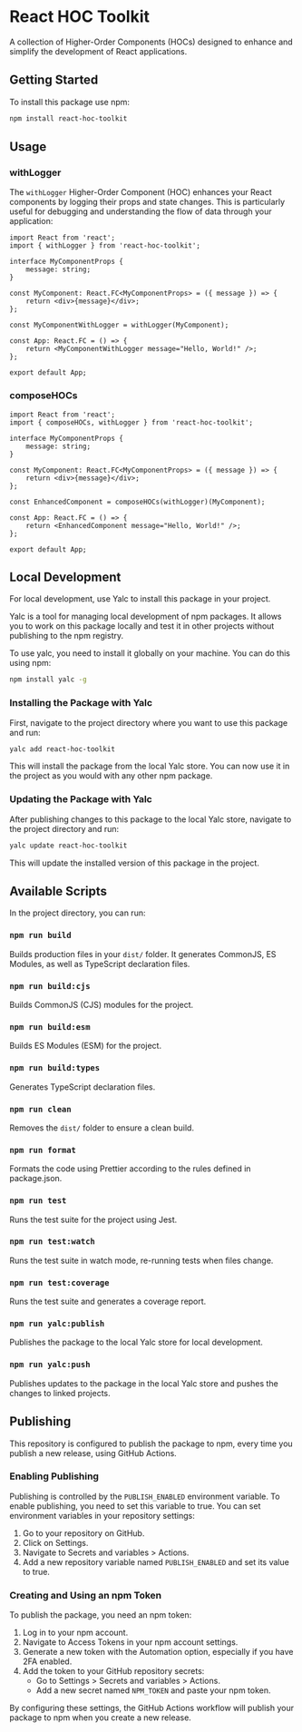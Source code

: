 # React HOC Toolkit

A collection of Higher-Order Components (HOCs) designed to enhance and simplify the development of React applications.

## Getting Started

To install this package use npm:

```bash
npm install react-hoc-toolkit
```

## Usage

### withLogger

The `withLogger` Higher-Order Component (HOC) enhances your React components by logging their props and state changes. This is particularly useful for debugging and understanding the flow of data through your application:

```tsx
import React from 'react';
import { withLogger } from 'react-hoc-toolkit';

interface MyComponentProps {
    message: string;
}

const MyComponent: React.FC<MyComponentProps> = ({ message }) => {
    return <div>{message}</div>;
};

const MyComponentWithLogger = withLogger(MyComponent);

const App: React.FC = () => {
    return <MyComponentWithLogger message="Hello, World!" />;
};

export default App;
```

### composeHOCs

```tsx
import React from 'react';
import { composeHOCs, withLogger } from 'react-hoc-toolkit';

interface MyComponentProps {
    message: string;
}

const MyComponent: React.FC<MyComponentProps> = ({ message }) => {
    return <div>{message}</div>;
};

const EnhancedComponent = composeHOCs(withLogger)(MyComponent);

const App: React.FC = () => {
    return <EnhancedComponent message="Hello, World!" />;
};

export default App;
```

## Local Development

For local development, use Yalc to install this package in your project.

Yalc is a tool for managing local development of npm packages. It allows you to work on this package locally and test it in other projects without publishing to the npm registry.

To use yalc, you need to install it globally on your machine. You can do this using npm:

```bash
npm install yalc -g
```

### Installing the Package with Yalc

First, navigate to the project directory where you want to use this package and run:

```bash
yalc add react-hoc-toolkit
```

This will install the package from the local Yalc store. You can now use it in the project as you would with any other npm package.

### Updating the Package with Yalc

After publishing changes to this package to the local Yalc store, navigate to the project directory and run:

```bash
yalc update react-hoc-toolkit
```

This will update the installed version of this package in the project.

## Available Scripts

In the project directory, you can run:

### `npm run build`

Builds production files in your `dist/` folder. It generates CommonJS, ES Modules, as well as TypeScript declaration files.

### `npm run build:cjs`

Builds CommonJS (CJS) modules for the project.

### `npm run build:esm`

Builds ES Modules (ESM) for the project.

### `npm run build:types`

Generates TypeScript declaration files.

### `npm run clean`

Removes the `dist/` folder to ensure a clean build.

### `npm run format`

Formats the code using Prettier according to the rules defined in package.json.

### `npm run test`

Runs the test suite for the project using Jest.

### `npm run test:watch`

Runs the test suite in watch mode, re-running tests when files change.

### `npm run test:coverage`

Runs the test suite and generates a coverage report.

### `npm run yalc:publish`

Publishes the package to the local Yalc store for local development.

### `npm run yalc:push`

Publishes updates to the package in the local Yalc store and pushes the changes to linked projects.

## Publishing

This repository is configured to publish the package to npm, every time you publish a new release, using GitHub Actions.

### Enabling Publishing

Publishing is controlled by the `PUBLISH_ENABLED` environment variable. To enable publishing, you need to set this variable to true. You can set environment variables in your repository settings:

1. Go to your repository on GitHub.
2. Click on Settings.
3. Navigate to Secrets and variables > Actions.
4. Add a new repository variable named `PUBLISH_ENABLED` and set its value to true.

### Creating and Using an npm Token

To publish the package, you need an npm token:

1. Log in to your npm account.
2. Navigate to Access Tokens in your npm account settings.
3. Generate a new token with the Automation option, especially if you have 2FA enabled.
4. Add the token to your GitHub repository secrets:
    - Go to Settings > Secrets and variables > Actions.
    - Add a new secret named `NPM_TOKEN` and paste your npm token.

By configuring these settings, the GitHub Actions workflow will publish your package to npm when you create a new release.
